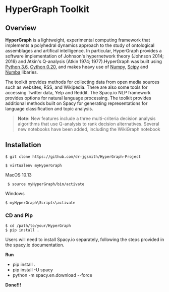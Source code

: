 # HyperGraph Toolkit 

## Overview
**HyperGraph** is a lightweight, experimental computing framework that implements a polyhedral dynamics approach to the study of ontological assemblages and artifical intelligence. In particular, HyperGraph provides a software implementation of Johnson's hypernetwork theory (Johnson 2014; 2016) and Atkin's Q-analysis (Atkin 1974; 1977).HyperGraph was built using [Python 3.6](https://www.python.org), [Cython 0.20](http://cython.org/), and makes heavy use of [Numpy](http://www.numpy.org/), [Scipy](https://scipy.org/) and [Numba](https://numba.pydata.org/) libaries. 

The toolkit provides methods for collecting data from open media sources such as websites, RSS, and Wikipedia. There are also some tools for accessing Twitter data, Yelp and Reddit. The Spacy.io NLP framework provides options for natural language processing. The toolkit provides additional methods built on Spacy for generating representations for language classification and topic analysis. 

> **Note:** New features include a three multi-criteria decision analysis algorithms that use Q-analysis to rank decision alternatives. Several new notebooks have been added, including the WikiGraph notebook


## Installation

    $ git clone https://github.com/dr-jgsmith/HyperGraph-Project

    $ virtualenv myHyperGraph
MacOS 10.13

     $ source myHyperGraph/bin/activate
Windows

    $ myHyperGraph\Scripts\activate

### CD and Pip

    $ cd /path/to/your/HyperGraph
    $ pip install .


Users will need to install Spacy.io separately, following the steps provided in the spacy.io documentation.


**Run**

* pip install .
* pip install -U spacy
* python -m spacy.en.download --force

**Done!!!**